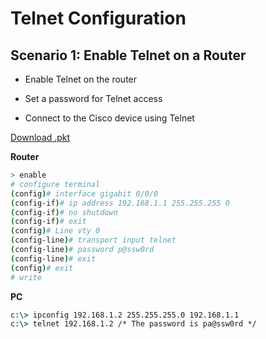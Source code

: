 # Telnet Configuration

## Scenario 1: Enable Telnet on a Router

* Enable Telnet on the router

* Set a password for Telnet access

* Connect to the Cisco device using Telnet

[Download .pkt](/Enable_Telnet_on_a_Router.pkt)

**Router**

```bash
> enable
# configure terminal
(config)# interface gigabit 0/0/0
(config-if)# ip address 192.168.1.1 255.255.255 0
(config-if)# no shutdown
(config-if)# exit
(config)# Line vty 0
(config-line)# transport input telnet
(config-line)# password p@ssw0rd
(config-line)# exit
(config)# exit
# write
```

**PC**

```cmd
c:\> ipconfig 192.168.1.2 255.255.255.0 192.168.1.1
c:\> telnet 192.168.1.2 /* The password is pa@ssw0rd */
```



